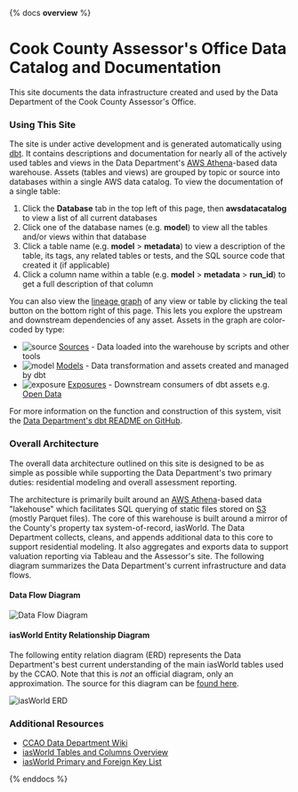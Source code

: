 {% docs __overview__ %}
# Cook County Assessor's Office Data Catalog and Documentation

This site documents the data infrastructure created and used by
the Data Department of the Cook County Assessor's Office.

### Using This Site

The site is under active development and is generated automatically
using [dbt](https://docs.getdbt.com/docs/introduction). It contains
descriptions and documentation for nearly all of the actively used tables
and views in the Data Department's
[AWS Athena](https://aws.amazon.com/athena/)-based data warehouse.
Assets (tables and views) are grouped by topic or source into databases within
a single AWS data catalog. To view the documentation of a single table:

1. Click the **Database** tab in the top left of this page,
   then **awsdatacatalog** to view a list of all current databases
2. Click one of the database names (e.g. **model**) to view all the tables
   and/or views within that database
3. Click a table name (e.g. **model** > **metadata**) to view a description
   of the table, its tags, any related tables or tests, and the SQL
   source code that created it (if applicable)
4. Click a column name within a table (e.g. **model** > **metadata** > **run_id**)
   to get a full description of that column

You can also view the
[lineage graph](https://docs.getdbt.com/terms/data-lineage) of any view
or table by clicking the teal button on the bottom right of this page. This
lets you explore the upstream and downstream dependencies of any asset.
Assets in the graph are color-coded by type:

- ![source](/data-architecture/assets/swatch-source.png) [Sources](https://docs.getdbt.com/docs/build/sources) - Data loaded into the warehouse by scripts and other tools
- ![model](/data-architecture/assets/swatch-model.png) [Models](https://docs.getdbt.com/docs/build/models) - Data transformation and assets created and managed by dbt
- ![exposure](/data-architecture/assets/swatch-exposure.png) [Exposures](https://docs.getdbt.com/docs/build/exposures) - Downstream consumers of dbt assets e.g. [Open Data](https://datacatalog.cookcountyil.gov/browse?tags=cook+county+assessor)

For more information on the function and construction of this system, visit the
[Data Department's dbt README on GitHub](https://github.com/ccao-data/data-architecture/tree/master/dbt#readme).

### Overall Architecture

The overall data architecture outlined on this site is designed to be as
simple as possible while supporting the Data Department's two primary duties:
residential modeling and overall assessment reporting.

The architecture is primarily built around an
[AWS Athena](https://aws.amazon.com/athena/)-based data "lakehouse" which
facilitates SQL querying of static files stored on [S3](https://aws.amazon.com/s3/)
(mostly Parquet files). The core of this warehouse is built around a mirror
of the County's property tax system-of-record, iasWorld. The Data Department
collects, cleans, and appends additional data to this core to support residential
modeling. It also aggregates and exports data to support valuation reporting
via Tableau and the Assessor's site. The following diagram summarizes the
Data Department's current infrastructure and data flows.

#### Data Flow Diagram

![Data Flow Diagram](/data-architecture/assets/dataflow-diagram.svg)

#### iasWorld Entity Relationship Diagram

The following entity relation diagram (ERD) represents the Data Department's
best current understanding of the main iasWorld tables used by the CCAO. Note
that this is _not_ an official diagram, only an approximation. The source for this
diagram can be [found here](https://lucid.app/lucidchart/da854c6c-eead-4d15-8989-8f2060e3ba71/edit?invitationId=inv_f226cccb-c40c-4260-8334-f2f6bae216aa).

![iasWorld ERD](/data-architecture/assets/iasworld-erd.png)

### Additional Resources

- [CCAO Data Department Wiki](https://github.com/ccao-data/wiki)
- [iasWorld Tables and Columns Overview](https://github.com/ccao-data/wiki/raw/master/Data/iasWorld-Tables.xlsx)
- [iasWorld Primary and Foreign Key List](https://github.com/ccao-data/wiki/raw/master/Data/iasWorld-PK-FK-2021-06-14.xlsx)

{% enddocs %}
